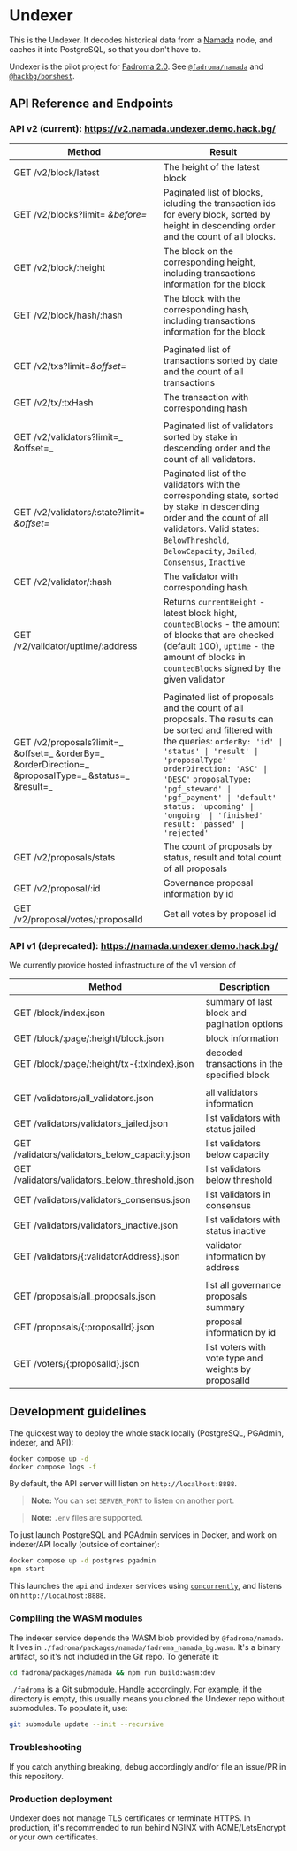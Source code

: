 # Undexer

This is the Undexer. It decodes historical data from a [Namada](https://namada.net/)
node, and caches it into PostgreSQL, so that you don't have to.

Undexer is the pilot project for [Fadroma 2.0](https://github.com/hackbg/fadroma/).
See [`@fadroma/namada`](https://github.com/hackbg/fadroma/tree/v2/packages/namada)
and [`@hackbg/borshest`](https://github.com/hackbg/toolbox/tree/main/borshest).

## API Reference and Endpoints

### API v2 (current): https://v2.namada.undexer.demo.hack.bg/

| Method                                                                                                | Result                                                                                                                                                                                                                                                                                                                                                        |
| -------------------------------------------------------------------------------------------------------- | ------------------------------------------------------------------------------------------------------------------------------------------------------------------------------------------------------------------------------------------------------------------------------------------------------------------------------------------------------------- |
| GET /v2/block/latest                                                                                  | The height of the latest block                                                                                                                                                                                                                                                                                                                                |
| GET /v2/blocks?limit= _&before=_                                                                      | Paginated list of blocks, icluding the transaction ids for every block, sorted by height in descending order and the count of all blocks.                                                                                                                                                                                                                     |
| GET /v2/block/:height                                                                                 | The block on the corresponding height, including transactions information for the block                                                                                                                                                                                                                                                                       |
| GET /v2/block/hash/:hash                                                                              | The block with the corresponding hash, including transactions information for the block                                                                                                                                                                                                                                                                       |
| | |
| GET /v2/txs?limit=_&offset=_                                                                         | Paginated list of transactions sorted by date and the count of all transactions                                                                                                                                                                                                                                                                               |
| GET /v2/tx/:txHash                                                                                    | The transaction with corresponding hash                                                                                                                                                                                                                                                                                                                       |
| | |
| GET /v2/validators?limit=_ &offset=_                                                                  | Paginated list of validators sorted by stake in descending order and the count of all validators.                                                                                                                                                                                                                                                             |
| GET /v2/validators/:state?limit= _&offset=_                                                           | Paginated list of the validators with the corresponding state, sorted by stake in descending order and the count of all validators. Valid states: `BelowThreshold`, `BelowCapacity`, `Jailed`, `Consensus`, `Inactive`                                                                                                                                        |
| GET /v2/validator/:hash                                                                               | The validator with corresponding hash.                                                                                                                                                                                                                                                                                                                        |
| GET /v2/validator/uptime/:address                                                                     | Returns `currentHeight` - latest block hight, `countedBlocks` - the amount of blocks that are checked (default 100), `uptime` - the amount of blocks in `countedBlocks` signed by the given validator                                                                                                                                                         |
| | |
| GET /v2/proposals?limit=_ &offset=_ &orderBy=_ &orderDirection=_ &proposalType=_ &status=_ &result=\_ | Paginated list of proposals and the count of all proposals. The results can be sorted and filtered with the queries: `orderBy: 'id' \| 'status' \| 'result' \| 'proposalType'` `orderDirection: 'ASC' \| 'DESC'` `proposalType: 'pgf_steward' \| 'pgf_payment' \| 'default'` `status: 'upcoming' \| 'ongoing' \| 'finished'` `result: 'passed' \| 'rejected'` |
| GET /v2/proposals/stats                                                                               | The count of proposals by status, result and total count of all proposals                                                                                                                                                                                                                                                                                     |
| GET /v2/proposal/:id                                                                                  | Governance proposal information by id                                                                                                                                                                                                                                                                                                                         |
| GET /v2/proposal/votes/:proposalId                                                                    | Get all votes by proposal id                                                                                                                                                                                                                                                                                                                                  |

### API v1 (deprecated): https://namada.undexer.demo.hack.bg/

We currently provide hosted infrastructure of the v1 version of

| Method                                          | Description                                         |
| ----------------------------------------------- | --------------------------------------------------- |
| GET /block/index.json                           | summary of last block and pagination options        |
| GET /block/:page/:height/block.json             | block information                                   |
| GET /block/:page/:height/tx-{:txIndex}.json     | decoded transactions in the specified block         |
|                                                 |                                                     |
| GET /validators/all_validators.json             | all validators information                          |
| GET /validators/validators_jailed.json          | list validators with status jailed                  |
| GET /validators/validators_below_capacity.json  | list validators below capacity                      |
| GET /validators/validators_below_threshold.json | list validators below threshold                     |
| GET /validators/validators_consensus.json       | list validators in consensus                        |
| GET /validators/validators_inactive.json        | list validators with status inactive                |
| GET /validators/{:validatorAddress}.json        | validator information by address                    |
|                                                 |                                                     |
| GET /proposals/all_proposals.json               | list all governance proposals summary               |
| GET /proposals/{:proposalId}.json               | proposal information by id                          |
| GET /voters/{:proposalId}.json                  | list voters with vote type and weights by proposalId|

## Development guidelines

The quickest way to deploy the whole stack locally
(PostgreSQL, PGAdmin, indexer, and API):

```bash
docker compose up -d
docker compose logs -f
```

By default, the API server will listen on `http://localhost:8888`.

> **Note:** You can set `SERVER_PORT` to listen on another port.

> **Note:** `.env` files are supported.

To just launch PostgreSQL and PGAdmin services in Docker, and
work on indexer/API locally (outside of container):

```bash
docker compose up -d postgres pgadmin
npm start
```

This launches the `api` and `indexer` services using [`concurrently`](https://www.npmjs.com/package/concurrently),
and listens on `http://localhost:8888`.

### Compiling the WASM modules

The indexer service depends the WASM blob provided by `@fadroma/namada`.
It lives in `./fadroma/packages/namada/fadroma_namada_bg.wasm`.
It's a binary artifact, so it's not included in the Git repo.
To generate it:

```bash
cd fadroma/packages/namada && npm run build:wasm:dev
```

`./fadroma` is a Git submodule. Handle accordingly. For example, if the directory is empty,
this usually means you cloned the Undexer repo without submodules. To populate it, use:

```bash
git submodule update --init --recursive
```

### Troubleshooting

If you catch anything breaking, debug accordingly
and/or file an issue/PR in this repository.

### Production deployment

Undexer does not manage TLS certificates or terminate HTTPS.
In production, it's recommended to run behind NGINX with ACME/LetsEncrypt
or your own certificates.
